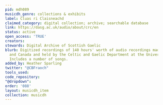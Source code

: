 ```yaml
---
pid: mdh089
musicdh_genre: collections & exhibits
label: Cluas ri Claisneachd
claimed_category: digital collection; archive; searchable database
link: https://dasg.ac.uk/audio/about/crc/en
status: active
open_access: 'TRUE'
creators: 
stewards: Digital Archive of Scottish Gaelic
blurb: Digitized recordings of 140 hours' worth of audio recordings made in Scotland
  and Canada and held by the Celtic and Gaelic Department at the University of Glasgow.
  Includes a number of songs.
added_by: Heather Sparling
twitter: "@CBFraoch"
tools_used: 
code_repository: 
"@dropdown": 
order: '088'
layout: musicdh_item
collection: musicdh
---
```

